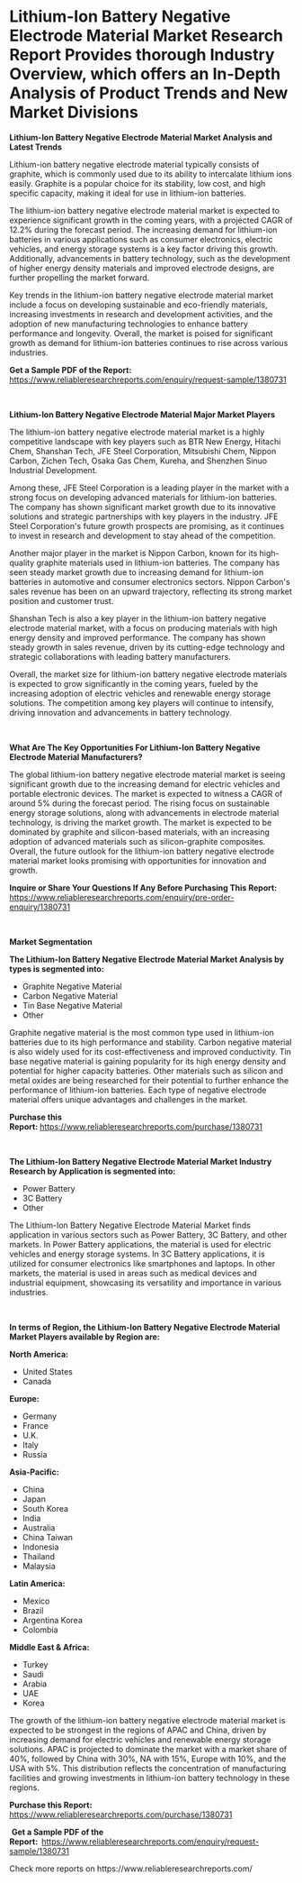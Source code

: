 <p><h1>Lithium-Ion Battery Negative Electrode Material Market Research Report Provides thorough Industry Overview, which offers an In-Depth Analysis of Product Trends and New Market Divisions</h1></p><p><strong>Lithium-Ion Battery Negative Electrode Material Market Analysis and Latest Trends</strong></p>
<p><p>Lithium-ion battery negative electrode material typically consists of graphite, which is commonly used due to its ability to intercalate lithium ions easily. Graphite is a popular choice for its stability, low cost, and high specific capacity, making it ideal for use in lithium-ion batteries.</p><p>The lithium-ion battery negative electrode material market is expected to experience significant growth in the coming years, with a projected CAGR of 12.2% during the forecast period. The increasing demand for lithium-ion batteries in various applications such as consumer electronics, electric vehicles, and energy storage systems is a key factor driving this growth. Additionally, advancements in battery technology, such as the development of higher energy density materials and improved electrode designs, are further propelling the market forward.</p><p>Key trends in the lithium-ion battery negative electrode material market include a focus on developing sustainable and eco-friendly materials, increasing investments in research and development activities, and the adoption of new manufacturing technologies to enhance battery performance and longevity. Overall, the market is poised for significant growth as demand for lithium-ion batteries continues to rise across various industries.</p></p>
<p><strong>Get a Sample PDF of the Report:&nbsp;</strong> <a href="https://www.reliableresearchreports.com/enquiry/request-sample/1380731">https://www.reliableresearchreports.com/enquiry/request-sample/1380731</a></p>
<p>&nbsp;</p>
<p><strong>Lithium-Ion Battery Negative Electrode Material Major Market Players</strong></p>
<p><p>The lithium-ion battery negative electrode material market is a highly competitive landscape with key players such as BTR New Energy, Hitachi Chem, Shanshan Tech, JFE Steel Corporation, Mitsubishi Chem, Nippon Carbon, Zichen Tech, Osaka Gas Chem, Kureha, and Shenzhen Sinuo Industrial Development. </p><p>Among these, JFE Steel Corporation is a leading player in the market with a strong focus on developing advanced materials for lithium-ion batteries. The company has shown significant market growth due to its innovative solutions and strategic partnerships with key players in the industry. JFE Steel Corporation's future growth prospects are promising, as it continues to invest in research and development to stay ahead of the competition.</p><p>Another major player in the market is Nippon Carbon, known for its high-quality graphite materials used in lithium-ion batteries. The company has seen steady market growth due to increasing demand for lithium-ion batteries in automotive and consumer electronics sectors. Nippon Carbon's sales revenue has been on an upward trajectory, reflecting its strong market position and customer trust.</p><p>Shanshan Tech is also a key player in the lithium-ion battery negative electrode material market, with a focus on producing materials with high energy density and improved performance. The company has shown steady growth in sales revenue, driven by its cutting-edge technology and strategic collaborations with leading battery manufacturers.</p><p>Overall, the market size for lithium-ion battery negative electrode materials is expected to grow significantly in the coming years, fueled by the increasing adoption of electric vehicles and renewable energy storage solutions. The competition among key players will continue to intensify, driving innovation and advancements in battery technology.</p></p>
<p>&nbsp;</p>
<p><strong>What Are The Key Opportunities For Lithium-Ion Battery Negative Electrode Material Manufacturers?</strong></p>
<p><p>The global lithium-ion battery negative electrode material market is seeing significant growth due to the increasing demand for electric vehicles and portable electronic devices. The market is expected to witness a CAGR of around 5% during the forecast period. The rising focus on sustainable energy storage solutions, along with advancements in electrode material technology, is driving the market growth. The market is expected to be dominated by graphite and silicon-based materials, with an increasing adoption of advanced materials such as silicon-graphite composites. Overall, the future outlook for the lithium-ion battery negative electrode material market looks promising with opportunities for innovation and growth.</p></p>
<p><strong>Inquire or Share Your Questions If Any Before Purchasing This Report:</strong> <a href="https://www.reliableresearchreports.com/enquiry/pre-order-enquiry/1380731">https://www.reliableresearchreports.com/enquiry/pre-order-enquiry/1380731</a></p>
<p>&nbsp;</p>
<p><strong>Market Segmentation</strong></p>
<p><strong>The Lithium-Ion Battery Negative Electrode Material Market Analysis by types is segmented into:</strong></p>
<p><ul><li>Graphite Negative Material</li><li>Carbon Negative Material</li><li>Tin Base Negative Material</li><li>Other</li></ul></p>
<p><p>Graphite negative material is the most common type used in lithium-ion batteries due to its high performance and stability. Carbon negative material is also widely used for its cost-effectiveness and improved conductivity. Tin base negative material is gaining popularity for its high energy density and potential for higher capacity batteries. Other materials such as silicon and metal oxides are being researched for their potential to further enhance the performance of lithium-ion batteries. Each type of negative electrode material offers unique advantages and challenges in the market.</p></p>
<p><strong>Purchase this Report:&nbsp;</strong><a href="https://www.reliableresearchreports.com/purchase/1380731">https://www.reliableresearchreports.com/purchase/1380731</a></p>
<p>&nbsp;</p>
<p><strong>The Lithium-Ion Battery Negative Electrode Material Market Industry Research by Application is segmented into:</strong></p>
<p><ul><li>Power Battery</li><li>3C Battery</li><li>Other</li></ul></p>
<p><p>The Lithium-Ion Battery Negative Electrode Material Market finds application in various sectors such as Power Battery, 3C Battery, and other markets. In Power Battery applications, the material is used for electric vehicles and energy storage systems. In 3C Battery applications, it is utilized for consumer electronics like smartphones and laptops. In other markets, the material is used in areas such as medical devices and industrial equipment, showcasing its versatility and importance in various industries.</p></p>
<p>&nbsp;</p>
<p><strong>In terms of Region, the Lithium-Ion Battery Negative Electrode Material Market Players available by Region are:</strong></p>
<p>
    <p> <strong> North America: </strong>
        <ul>
            <li>United States</li>
            <li>Canada</li>
        </ul>
        </p> 
    <p> <strong> Europe: </strong>
        <ul>
            <li>Germany</li>
            <li>France</li>
            <li>U.K.</li>
            <li>Italy</li>
            <li>Russia</li>
        </ul>
        </p> 
    <p> <strong> Asia-Pacific: </strong>
        <ul>
            <li>China</li>
            <li>Japan</li>
            <li>South Korea</li>
            <li>India</li>
            <li>Australia</li>
            <li>China Taiwan</li>
            <li>Indonesia</li>
            <li>Thailand</li>
            <li>Malaysia</li>
        </ul>
        </p> 
    <p> <strong> Latin America: </strong>
        <ul>
            <li>Mexico</li>
            <li>Brazil</li>
            <li>Argentina Korea</li>
            <li>Colombia</li>
        </ul>
        </p> 
    <p> <strong> Middle East & Africa: </strong>
        <ul>
            <li>Turkey</li>
            <li>Saudi</li>
            <li>Arabia</li>
            <li>UAE</li>
            <li>Korea</li>
        </ul>
    </p>
    </p>
<p><p>The growth of the lithium-ion battery negative electrode material market is expected to be strongest in the regions of APAC and China, driven by increasing demand for electric vehicles and renewable energy storage solutions. APAC is projected to dominate the market with a market share of 40%, followed by China with 30%, NA with 15%, Europe with 10%, and the USA with 5%. This distribution reflects the concentration of manufacturing facilities and growing investments in lithium-ion battery technology in these regions.</p></p>
<p><strong>Purchase this Report: </strong><a href="https://www.reliableresearchreports.com/purchase/1380731">https://www.reliableresearchreports.com/purchase/1380731</a></p>
<p>&nbsp;<strong>Get a Sample PDF of the Report:&nbsp;&nbsp;</strong><a href="https://www.reliableresearchreports.com/enquiry/request-sample/1380731">https://www.reliableresearchreports.com/enquiry/request-sample/1380731</a></p>
<p><strong></strong></p>
<p>Check more reports on https://www.reliableresearchreports.com/</p>
